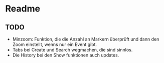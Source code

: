 # Readme
## TODO
* Minzoom: Funktion, die die Anzahl an Markern überprüft und dann den Zoom einstellt, wenns nur ein Event gibt.
* Tabs bei Create und Search wegmachen, die sind sinnlos.
* Die History bei den Show funktionen auch updates.
